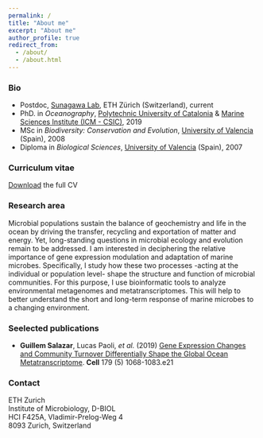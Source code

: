```yaml
---
permalink: /
title: "About me"
excerpt: "About me"
author_profile: true
redirect_from: 
  - /about/
  - /about.html
---
```


### Bio

- Postdoc, [Sunagawa Lab](https://micro.biol.ethz.ch/research/sunagawa.html), ETH Zürich (Switzerland), current
- PhD. in *Oceanography*, [Polytechnic University of Catalonia](https://www.upc.edu/en?set_language=en) & [Marine Sciences Institute (ICM - CSIC)](http://www.icm.csic.es/?q=en), 2019
- MSc in *Biodiversity: Conservation and Evolution*, [University of Valencia](https://www.uv.es/uvweb/college/en/university-valencia-1285845048380.html) (Spain), 2008
- Diploma in *Biological Sciences*, [University of Valencia](https://www.uv.es/uvweb/college/en/university-valencia-1285845048380.html) (Spain), 2007

### Curriculum vitae

[Download](../_update_cv_and_pubs/cv.pdf) the full CV

### Research area

Microbial populations sustain the balance of geochemistry and life in the ocean by driving the transfer, recycling and exportation of matter and energy. Yet, long-​standing questions in microbial ecology and evolution remain to be addressed. I am interested in deciphering the relative importance of gene expression modulation and adaptation of marine microbes. Specifically, I study how these two processes -​acting at the individual or population level-​ shape the structure and function of microbial communities. For this purpose, I use bioinformatic tools to analyze environmental metagenomes and metatranscriptomes. This will help to better understand the short and long-​term response of marine microbes to a changing environment.

### Seelected publications

- **Guillem Salazar**, Lucas Paoli, *et al.* (2019) [Gene Expression Changes and Community Turnover Differentially Shape the Global Ocean Metatranscriptome](http://dx.doi.org/10.1016/j.cell.2019.10.014). **Cell** 179 (5) 1068-1083.e21

### Contact

ETH Zurich  
Institute of Microbiology, D-BIOL  
HCI F425A, Vladimir-Prelog-Weg 4  
8093 Zurich, Switzerland